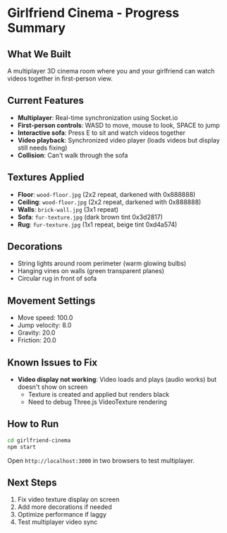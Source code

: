 # Girlfriend Cinema - Progress Summary

## What We Built
A multiplayer 3D cinema room where you and your girlfriend can watch videos together in first-person view.

## Current Features
- **Multiplayer**: Real-time synchronization using Socket.io
- **First-person controls**: WASD to move, mouse to look, SPACE to jump
- **Interactive sofa**: Press E to sit and watch videos together
- **Video playback**: Synchronized video player (loads videos but display still needs fixing)
- **Collision**: Can't walk through the sofa

## Textures Applied
- **Floor**: `wood-floor.jpg` (2x2 repeat, darkened with 0x888888)
- **Ceiling**: `wood-floor.jpg` (2x2 repeat, darkened with 0x888888)
- **Walls**: `brick-wall.jpg` (3x1 repeat)
- **Sofa**: `fur-texture.jpg` (dark brown tint 0x3d2817)
- **Rug**: `fur-texture.jpg` (1x1 repeat, beige tint 0xd4a574)

## Decorations
- String lights around room perimeter (warm glowing bulbs)
- Hanging vines on walls (green transparent planes)
- Circular rug in front of sofa

## Movement Settings
- Move speed: 100.0
- Jump velocity: 8.0
- Gravity: 20.0
- Friction: 20.0

## Known Issues to Fix
- **Video display not working**: Video loads and plays (audio works) but doesn't show on screen
  - Texture is created and applied but renders black
  - Need to debug Three.js VideoTexture rendering

## How to Run
```bash
cd girlfriend-cinema
npm start
```
Open `http://localhost:3000` in two browsers to test multiplayer.

## Next Steps
1. Fix video texture display on screen
2. Add more decorations if needed
3. Optimize performance if laggy
4. Test multiplayer video sync

